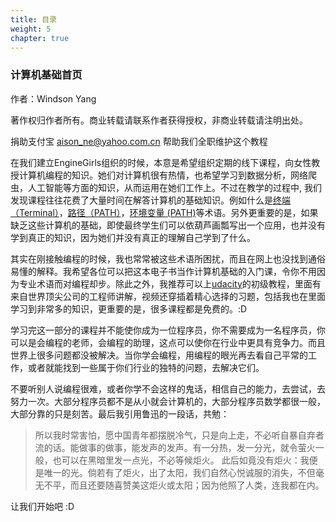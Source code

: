 ```yaml
---
title: 目录
weight: 5
chapter: true
---
```


### 计算机基础首页

作者：Windson Yang

著作权归作者所有。商业转载请联系作者获得授权，非商业转载请注明出处。  

捐助支付宝 aison_ne@yahoo.com.cn 帮助我们全职维护这个教程

在我们建立EngineGirls组织的时候，本意是希望组织定期的线下课程，向女性教授计算机编程的知识。她们对计算机很有热情，也希望学习到数据分析，网络爬虫，人工智能等方面的知识，从而运用在她们工作上。不过在教学的过程中, 我们发现课程往往花费了大量时间在解答计算机的基础知识。例如什么是[终端（Terminal）](基础/术语/终端/)，[路径（PATH）](基础/术语/路径/)，[环境变量 (PATH)](基础/术语/环境变量/)等术语。另外更重要的是，如果缺乏这些计算机的基础，即使最终学生们可以依葫芦画瓢写出一个应用，也并没有学到真正的知识，因为她们并没有真正的理解自己学到了什么。

其实在刚接触编程的时候，我也常常被这些术语所困扰，而且在网上也没找到通俗易懂的解释。我希望各位可以把这本电子书当作计算机基础的入门课，令你不用因为专业术语而对编程却步。除此之外，我推荐可以上[udacity](https://cn.udacity.com/courses/all)的初级教程，里面有来自世界顶尖公司的工程师讲解，视频还穿插着精心选择的习题，包括我也在里面学习到非常多的知识，更重要的是，很多课程都是免费的。:D

学习完这一部分的课程并不能使你成为一位程序员，你不需要成为一名程序员，你可以是会编程的老师，会编程的助理，这点可以使你在行业中更具有竞争力。而且世界上很多问题都没被解决。当你学会编程，用编程的眼光再去看自己平常的工作，或者就能找到一些属于你们行业的独特的问题，去解决它们。

不要听别人说编程很难，或者你学不会这样的鬼话，相信自己的能力，去尝试，去努力一次。大部分程序员都不是从小就会计算机的，大部分程序员数学都很一般，大部分靠的只是刻苦。最后我引用鲁迅的一段话，共勉：

> 所以我时常害怕，愿中国青年都摆脱冷气，只是向上走，不必听自暴自弃者流的话。能做事的做事，能发声的发声。有一分热，发一分光，就令萤火一般，也可以在黑暗里发一点光，不必等候炬火。
> 此后如竟没有炬火：我便是唯一的光。倘若有了炬火，出了太阳，我们自然心悦诚服的消失，不但毫无不平，而且还要随喜赞美这炬火或太阳；因为他照了人类，连我都在内。

让我们开始吧 :D
